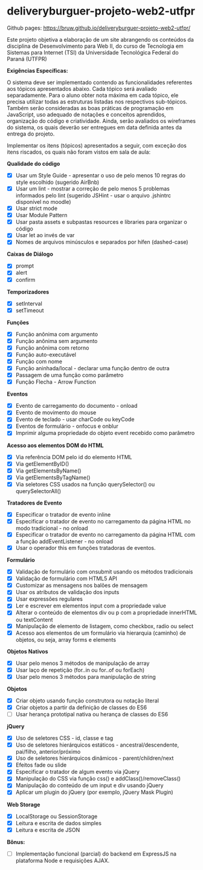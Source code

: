 # deliveryburguer-projeto-web2-utfpr

Github pages: https://bruw.github.io/deliveryburguer-projeto-web2-utfpr/

Este projeto objetiva a elaboração de um site abrangendo os conteúdos da disciplina de Desenvolvimento para Web II, 
do curso de Tecnologia em Sistemas para Internet (TSI) da Universidade Tecnológica Federal do Paraná (UTFPR)

**Exigências Específicas:**

O sistema deve ser implementado contendo as funcionalidades referentes aos tópicos apresentados abaixo. Cada tópico será avaliado 
separadamente. Para o aluno obter nota máxima em cada tópico, ele precisa utilizar todas as estruturas listadas nos respectivos 
sub-tópicos. Também serão consideradas as boas práticas de programação em JavaScript, uso adequado de notações e conceitos aprendidos, 
organização do código e criatividade. Ainda, serão avaliados os wireframes do sistema, os quais deverão ser entregues em data definida 
antes da entrega do projeto.

Implementar os itens (tópicos) apresentados a seguir, com exceção dos itens riscados, os quais não foram vistos em sala de aula:

**Qualidade do código**
  - [x] Usar um Style Guide - apresentar o uso de pelo menos 10 regras do style escolhido (sugerido AirBnb)
  - [x] Usar um lint - mostrar a correção de pelo menos 5 problemas informados pelo lint (sugerido JSHint - 
  usar o arquivo .jshintrc disponível no moodle)
  - [x] Usar strict mode
  - [x] Usar Module Pattern
  - [x] Usar pasta assets e subpastas resources e libraries para organizar o código
  - [x] Usar let ao invés de var
  - [x] Nomes de arquivos minúsculos e separados por hífen (dashed-case)

**Caixas de Diálogo**
  - [x] prompt
  - [x] alert
  - [x] confirm
  
**Temporizadores**
  - [x] setInterval
  - [x] setTimeout
  
**Funções**
  - [x] Função anônima com argumento
  - [x] Função anônima sem argumento
  - [x] Função anônima com retorno
  - [x] Função auto-executável
  - [x] Função com nome
  - [x] Função aninhada/local - declarar uma função dentro de outra
  - [x] Passagem de uma função como parâmetro
  - [x] Função Flecha - Arrow Function

**Eventos**
  - [x] Evento de carregamento do documento - onload
  - [x] Evento de movimento do mouse
  - [x] Evento de teclado - usar charCode ou keyCode
  - [x] Eventos de formulário - onfocus e onblur
  - [x] Imprimir alguma propriedade do objeto event recebido como parâmetro

**Acesso aos elementos DOM do HTML**
  - [x] Via referência DOM pelo id do elemento HTML
  - [x] Via getElementByID()
  - [x] Via getElementsByName()
  - [x] Via getElementsByTagName()
  - [x] Via seletores CSS usados na função querySelector() ou querySelectorAll()

**Tratadores de Evento**
  - [x] Especificar o tratador de evento inline
  - [x] Especificar o tratador de evento no carregamento da página HTML no modo tradicional - no onload
  - [x] Especificar o tratador de evento no carregamento da página HTML com a função addEventListener - no onload
  - [x] Usar o operador this em funções tratadoras de eventos.

**Formulário**
  - [x] Validação de formulário com onsubmit usando os métodos tradicionais
  - [x] Validação de formulário com HTML5 API
  - [x] Customizar as mensagens nos balões de mensagem
  - [x] Usar os atributos de validação dos inputs
  - [x] Usar expressões regulares
  - [x] Ler e escrever em elementos input com a propriedade value
  - [x] Alterar o conteúdo de elementos div ou p com a propriedade innerHTML ou textContent
  - [x] Manipulação de elemento de listagem, como checkbox, radio ou select
  - [x] Acesso aos elementos de um formulário via hierarquia (caminho) de objetos, ou seja, array forms e elements

**Objetos Nativos**
  - [x] Usar pelo menos 3 métodos de manipulação de array
  - [x] Usar laço de repetição (for..in ou for..of ou forEach)
  - [x] Usar pelo menos 3 métodos para manipulação de string

**Objetos**
  - [x] Criar objeto usando função construtora ou notação literal
  - [x] Criar objetos a partir da definição de classes do ES6
  - [ ] Usar herança prototipal nativa ou herança de classes do ES6

**jQuery**
  - [x] Uso de seletores CSS - id, classe e tag
  - [x] Uso de seletores hierárquicos estáticos - ancestral/descendente, pai/filho, anterior/próximo
  - [x] Uso de seletores hierárquicos dinâmicos - parent/children/next
  - [x] Efeitos fade ou slide
  - [x] Especificar o tratador de algum evento via jQuery
  - [x] Manipulação do CSS via função css() e addClass()/removeClass()
  - [x] Manipulação do conteúdo de um input e div usando jQuery
  - [x] Aplicar um plugin do jQuery (por exemplo, jQuery Mask Plugin)

**Web Storage**
  - [x] LocalStorage ou SessionStorage
  - [x] Leitura e escrita de dados simples
  - [x] Leitura e escrita de JSON

**Bônus:**
  - [ ] Implementação funcional (parcial) do backend em ExpressJS na plataforma Node e requisições AJAX.
